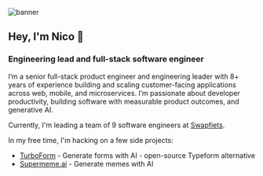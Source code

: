 ![banner](https://github.com/user-attachments/assets/60f8c5a9-9da7-43ab-96f9-53ce229432ea)

## Hey, I'm Nico 👋

### Engineering lead and full-stack software engineer

I’m a senior full-stack product engineer and engineering leader with 8+ years of experience building and
scaling customer-facing applications across web, mobile, and microservices. I’m passionate about developer productivity, building software with
measurable product outcomes, and generative AI.

Currently, I'm leading a team of 9 software engineers at [Swapfiets](https://swapfiets.nl/en-NL).

In my free time, I'm hacking on a few side projects:

- [TurboForm](https://github.com/turboform) - Generate forms with AI - open-source Typeform alternative
- [Supermeme.ai](https://supermeme.ai) - Generate memes with AI
